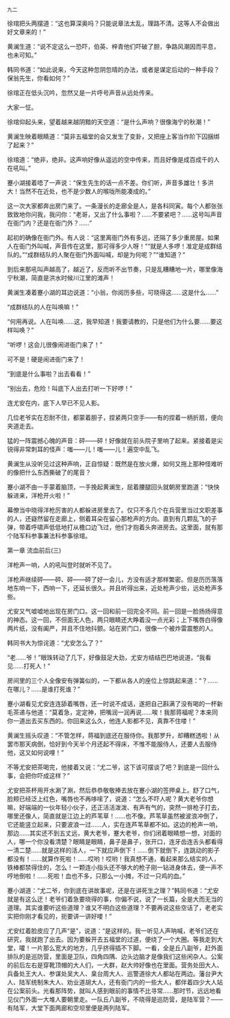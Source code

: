     九二 

   徐琯把头两摆道：“这也算深奥吗？只能说章法太乱，理路不清。这等人不会做出好文章来的！”

   黄澜生道：“说不定这么一恐吓，伯英、梓青他们吓破了胆，争路风潮因而平息，也未可知。”

   韩同书道：“如此说来，今天这种忽阴忽晴的办法，或者是谋定后动的一种手段？保翁先生，你看如何？”

   徐琯正在低头沉吟，忽然又是一片呼号声音从远处传来。

   大家一怔。

   徐琯仰起头来，望着越来越阴黯的天空道：“是什么声响？很像海宁的秋潮！”

   黄澜生映着眼睛道：“莫非五福堂的会又发生了变卦，又把座上客当作阶下囚捆绑了起来？”

   徐琯道：“绝非，绝非。这声响好像从遥远的空中传来，而且好像是成百成千的人在吼叫。”

   蹇小湖接着唔了一声说：“保生先生的话一点不差。你们听，声音多雄壮！多洪大！当然不在近处，也不是少数人的喉咙所能凑成的。”

   这一次大家都奔出房门来了。一条漫长的走廊全是人，是各科同寅。每个人都张张致致地你问我，我问你：“老哥，又出了什么事啦？……不要紧吧？……这号叫声音在衙门内？还是在衙门外？……”

   起初的确像在衙门外。有人说：“这里离衙门外有多远，还隔了多少重房屋。如果人在衙门外叫喊，声音传在这里，那可得多少人呀！”“就是人多啰！准定是成群结队的。”“成群结队的人聚在衙门外面叫喊，却是为何呢？”“谁知道？”

   到后来那吼叫声越高了，越近了，反而听不出节奏，只是乱糟糟地一片，哪里像海宁秋潮，简直是洪水时候川江里的滩声！

   黄澜生凑着蹇小湖的耳边说道：“小翁，你阅历多些，可晓得这……这是什么……”

   “成群结队的人在叫唤嘛！”

   “何用再说。人在叫唤……这，我早知道！我要请教的，只是他们为什么要……要这样叫唤？”

   “听啰！这会儿很像闹进衙门来了！”

   可不是！硬是闹进衙门来了！

   “到底是什么事啦？出去看看！”

   “别出去，危险！叫底下人出去打听一下好啰！”

   连尤安在内，底下人早已不见人影。

   几位老爷实在忍耐不住，都蒙着胆子，捏紧两只空手——有的捏着一柄折扇，便向夹道走去。

   猛的一阵震撼心魄的声音：砰——砰！好像就在前头院子里响了起来。紧接着是尖锐得非常刺耳的怪声：嗤——儿！嗤——儿！遍空中乱飞。

   黄澜生从没听见过这种声响，正自惊疑：既然是在放火爆，如何又拖上那种怪难听的像把什么东西撕破了的尾音？

   蹇小湖不由一手蒙着脑顶，一手挽起黄澜生，屈着腰腿回头就朝房里跑道：“快快躲进来，洋枪开火啦！”

   幕僚当中晓得洋枪厉害的人都躲进房里去了。仅只不多几个在兵营里当过文职差事的人，还嶷然留在走廊上，侧着耳朵在留心那枪声的方向。直到有几颗乱飞的子弹，带着呼啸声低低地打从檐口边飞过，他们才抱着头奔进房去。这里面，就有那个陆军科参事兼法科参事徐琯。

   第一章 流血前后(三)

   洋枪声一响，人的吼叫登时就听不见了。

   洋枪声继续砰——砰、砰——砰了好一会儿，方没有适才那样繁密。但是历历落落地东响一下，西响一下，还延长很久。并且听得出来，近处枪声少些，远处枪声多些。

   尤安又气嘘嘘地出现在房门口。这一回和前一回完全不同。前一回是一脸扬扬得意的神态。这一回，不但面无人色，两只眼睛还大睁着没一点光彩；上下嘴唇白得像两片纸，没有阖严，并且不住地抖颤。站在房门口，很像一个被炸雷震憨的人。

   韩同书大为惊诧道：“尤安怎么了？”

   “老……爷！”眼珠转动了几下，好像鼓足大劲，尤安方结结巴巴地说道，“我看见……打死人！”

   房间里的三个人全像安有弹簧似的，一下都从各人的座位上惊跳起来道：“？……在哪儿？……是谁打死谁？”

   蹇小湖看见尤安连连舔着嘴唇，还一时说不成话，遂把自己斟满了没有喝的一杯新毛茶递与他道：“莫着急，定定神，把嘴润一润再说……唉！我那蒋福呢？本来同你一道出去买东西的。你回来这么久，他连人影都不见，真靠不住喽！”

   黄澜生摇头叹道：“不管怎样，蒋福到底还在服侍你。我那罗升，却糟糕透啦！从罢市那天病倒，恰好到今天半个月还起不得床，不惟不能服侍人，还要人去服侍他，这又如何说哩！”

   不等尤安把茶喝完，他接着又说：“尤二爷，这下该可摆谈了吧？到底是一回什么事，会把你吓成这样？”

   尤安把茶杯用开水涮了涮，然后恭恭敬敬捧去放在蹇小湖的签押桌上。舒了口气，脸颊已经泛上红色，嘴唇也不再哆嗦了，说道：“怎么不吓人呢？黄大老爷你想嘛，好端端的一伙年轻小伙子，还正活活泼泼、有声有气的，突然一排枪子打去，哪里还像人，简直就是江边上的芦苇草！……也不像。芦苇草虽然被波浪冲倒了，它还能竖立起来，只要波浪一过……人，实在连芦苇草都不如。这边的枪声一响，那边……其实还不到五丈远，黄大老爷，蹇大老爷，你们闭着眼睛想一想，对面的人，哪一个你没看清楚？眼睛是眼睛，鼻子是鼻子，张开口，连牙齿连舌头都看得一清二楚……就是这样的活人，一下就应声倒下！……倒下就倒下，连跳动的影子都没有！……就算作死啦！……哎哟！哎哟！我真想不通，看起来那么结实的人，铁棒都禁得住的，怎么！一颗连小指头还不够大的枪子刚一钻进身体去，便一声不哼地倒啦！……死啦！血也不多，只那么一小摊，不过一只鸡的血。”

   蹇小湖道：“尤二爷，你到底在讲故事呢，还是在讲死生之理？”韩同书道：“尤安就是有这么迂！老爷们着急要晓得的事，你偏不说，说了一长篇，全是大而无当的道理。其实谁要听这些道理？谁又不明白这些道理？不要再说这些空话了，老老实实把你刚才看见的，扼要讲一讲好喽！”

   尤安红着脸皮应了几声“是”，说道：“是这样的。我一听见人声呐喊，老爷们还在研究，我就跑了出去。因为要躲开去五福堂的过道，便绕了一个大圈。等我走到大堂，嚯！一片那么宽大的地方，几乎挤得插不下脚。一看，全是丘八副爷，赶外面排队的是巡防营，里面是卫队，四角四隅、边头边脑才是像我们这些闲杂人。公案的前后左右是穿靴顶帽的大人们，一大群，赵大帅好像也在里面。营务处田大人、兵备处王大人、参谋处吴大人、臬台周大人、巡警道徐大人都站在两边。藩台尹大人、陆军统制朱大人、劝业道胡大人，还有衙门内的一些大人，都伴着四少大人站在公案前头。光看那阵势，就叫人感到眼前的事情不比寻常……那时节，远远地看见仪门外面一大堆人要朝里走。一队丘八副爷，不晓得是巡防营，是陆军营？——有陆军，大堂下面两廊和空坝里便是两列陆军。

